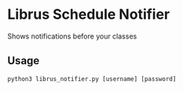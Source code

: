 # Librus Schedule Notifier
Shows notifications before your classes
## Usage
`python3 librus_notifier.py [username] [password]`

